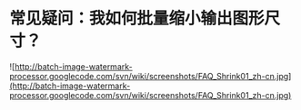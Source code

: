 # 常见疑问：我如何批量缩小输出图形尺寸？ #
![http://batch-image-watermark-processor.googlecode.com/svn/wiki/screenshots/FAQ_Shrink01_zh-cn.jpg](http://batch-image-watermark-processor.googlecode.com/svn/wiki/screenshots/FAQ_Shrink01_zh-cn.jpg)